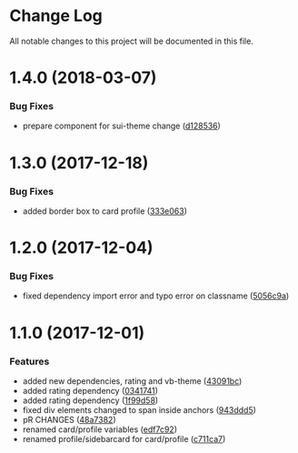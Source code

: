 # Change Log

All notable changes to this project will be documented in this file.

<a name="1.4.0"></a>
# 1.4.0 (2018-03-07)


### Bug Fixes

* prepare component for sui-theme change ([d128536](https://github.com/SUI-Components/sui-components/commit/d128536))



<a name="1.3.0"></a>
# 1.3.0 (2017-12-18)


### Bug Fixes

* added border box to card profile ([333e063](https://github.com/SUI-Components/sui-components/commit/333e063))



<a name="1.2.0"></a>
# 1.2.0 (2017-12-04)


### Bug Fixes

* fixed dependency import error and typo error on classname ([5056c9a](https://github.com/SUI-Components/sui-components/commit/5056c9a))



<a name="1.1.0"></a>
# 1.1.0 (2017-12-01)


### Features

* added new dependencies, rating and vb-theme ([43091bc](https://github.com/SUI-Components/sui-components/commit/43091bc))
* added rating dependency ([0341741](https://github.com/SUI-Components/sui-components/commit/0341741))
* added rating dependency ([1f99d58](https://github.com/SUI-Components/sui-components/commit/1f99d58))
* fixed div elements changed to span inside anchors ([943ddd5](https://github.com/SUI-Components/sui-components/commit/943ddd5))
* pR CHANGES ([48a7382](https://github.com/SUI-Components/sui-components/commit/48a7382))
* renamed card/profile variables ([edf7c92](https://github.com/SUI-Components/sui-components/commit/edf7c92))
* renamed profile/sidebarcard for card/profile ([c711ca7](https://github.com/SUI-Components/sui-components/commit/c711ca7))



